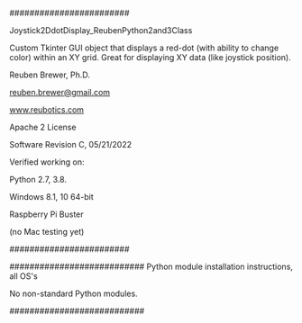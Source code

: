 ########################

Joystick2DdotDisplay_ReubenPython2and3Class

Custom Tkinter GUI object that displays a red-dot (with ability to change color) within an XY grid.
Great for displaying XY data (like joystick position).

Reuben Brewer, Ph.D.

reuben.brewer@gmail.com

www.reubotics.com

Apache 2 License

Software Revision C, 05/21/2022

Verified working on: 

Python 2.7, 3.8.

Windows 8.1, 10 64-bit

Raspberry Pi Buster 

(no Mac testing yet)

########################  

########################### Python module installation instructions, all OS's

No non-standard Python modules.

###########################

